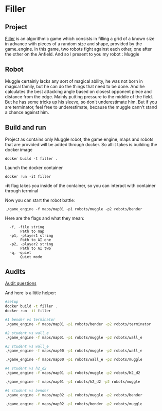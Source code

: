 # Filler
## Project

[Filler](https://github.com/01-edu/public/tree/master/subjects/filler) is an algorithmic game which consists in filling a grid of a known size in advance with pieces of a random size and shape, provided by the game_engine. In this game, two robots fight against each other, one after the other on the Anfield.
And so I present to you my robot : Muggle

## Robot 
Muggle certainly lacks any sort of magical ability, he was not born in magical family, but he can do the things that need to be done. And he calculates the best attacking angle based on closest opponent piece and distance from the edge. Mainly putting pressure to the middle of the field. But he has some tricks up his sleeve, so don't underestimate him. But if you are terminator, feel free to underestimate, because the muggle cann't stand a chance against him. 

## Build and run
Project as contains only Muggle robot, the game engine, maps and robots that are provided will be added through docker.
So all it takes is building the docker image

```
docker build -t filler .
```

Launch the docker container 

```
docker run -it filler
```
**-it** flag takes you inside of the container, so you can interact with container through terminal

Now you can start the robot battle:

```
./game_engine -f maps/map01 -p1 robots/muggle -p2 robots/bender
```

Here are the flags and what they mean:

```
  -f, -file string
       Path to map
  -p1, -player1 string
       Path to AI one
  -p2, -player2 string
       Path to AI two
  -q, -quiet
       Quiet mode
```
## Audits
[Audit questions](https://github.com/01-edu/public/tree/master/subjects/filler/audit)

 And here is a little helper:
 ```bash
 #setup
 docker build -t filler .
 docker run -it filler
```
```bash
#1 bender vs terminator
./game_engine -f maps/map01 -p1 robots/bender -p2 robots/terminator
```
```bash
#2 student vs wall_e
./game_engine -f maps/map01 -p1 robots/muggle -p2 robots/wall_e
```
```bash
#3 student vs wall_e
./game_engine -f maps/map00 -p1 robots/muggle -p2 robots/wall_e
```
```bash
./game_engine -f maps/map00 -p1 robots/wall_e -p2 robots/muggle
```
```bash
#4 student vs h2_d2
./game_engine -f maps/map01 -p1 robots/muggle -p2 robots/h2_d2
```
```bash
./game_engine -f maps/map01 -p1 robots/h2_d2 -p2 robots/muggle
```
```bash
#4 student vs bender
./game_engine -f maps/map02 -p1 robots/muggle -p2 robots/bender
```
```bash
./game_engine -f maps/map02 -p1 robots/bender -p2 robots/muggle

 ```
